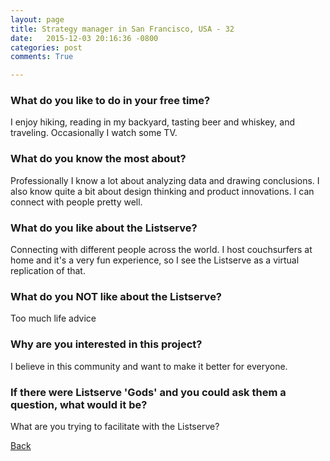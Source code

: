 ```yaml
---
layout: page
title: Strategy manager in San Francisco, USA - 32
date:   2015-12-03 20:16:36 -0800
categories: post
comments: True

---
```


### What do you like to do in your free time?
<p>I enjoy hiking, reading in my backyard, tasting beer and whiskey, and traveling. Occasionally I watch some TV.</p>

### What do you know the most about?
<p>Professionally I know a lot about analyzing data and drawing conclusions. I also know quite a bit about design thinking and product innovations. I can connect with people pretty well.</p>

### What do you like about the Listserve?
<p>Connecting with different people across the world. I host couchsurfers at home and it's a very fun experience, so I see the Listserve as a virtual replication of that.</p>

### What do you NOT like about the Listserve?
<p>Too much life advice</p>

### Why are you interested in this project?
<p>I believe in this community and want to make it better for everyone.</p>

### If there were Listserve 'Gods' and you could ask them a question, what would it be?
<p>What are you trying to facilitate with the Listserve?</p>

[Back][1]

[1]: /home/responders/all